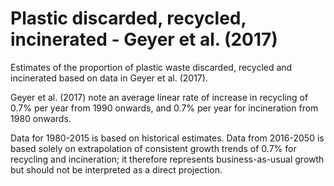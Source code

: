 # Plastic discarded, recycled, incinerated - Geyer et al. (2017)

Estimates of the proportion of plastic waste discarded, recycled and incinerated based on data in Geyer et al. (2017).

Geyer et al. (2017) note an average linear rate of increase in recycling of 0.7% per year from 1990 onwards, and 0.7% per year for incineration from 1980 onwards. 

Data for 1980-2015 is based on historical estimates. Data from 2016-2050 is based solely on extrapolation of consistent growth trends of 0.7% for recycling and incineration; it therefore represents business-as-usual growth but should not be interpreted as a direct projection.